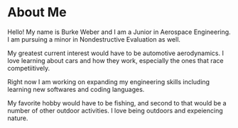 # About Me

Hello! My name is Burke Weber and I am a Junior in Aerospace Engineering. I am pursuing a minor in Nondestructive Evaluation as well.

My greatest current interest would have to be automotive aerodynamics. I love learning about cars and how they work,
especially the ones that race competiitively.

Right now I am working on expanding my engineering skills including learning new softwares and coding languages.

My favorite hobby would have to be fishing, and second to that would be a number of other outdoor activities. I love being outdoors and expeiencing nature.
